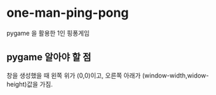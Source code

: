 # one-man-ping-pong
pygame 을 활용한 1인 핑퐁게임

## pygame 알아야 할 점
창을 생성했을 때 왼쪽 위가 (0,0)이고, 오른쪽 아래가 (window-width,widow-height)값을 가짐.
